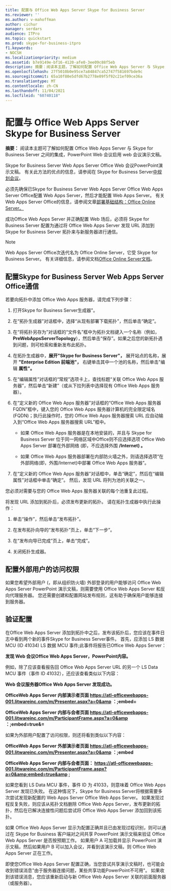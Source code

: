 ```yaml
---
title: 配置与 Office Web Apps Server Skype for Business Server
ms.reviewer: ''
ms.author: v-mahoffman
author: cichur
manager: serdars
audience: ITPro
ms.topic: quickstart
ms.prod: skype-for-business-itpro
f1.keywords:
- NOCSH
ms.localizationpriority: medium
ms.assetid: b7e9149e-bf16-4120-afe0-3ee09c88f5eb
description: 摘要：阅读本主题，了解如何配置 Office Web Apps Server 与 Skype for Business Server 之间的集成以PowerPoint Web 会议演示文稿。
ms.openlocfilehash: 27f5010b0e95ce7a84847ca52747f581697bde9c
ms.sourcegitcommit: 65a10f80e5dfd67b2778e09f5f92c21ef09ce36a
ms.translationtype: MT
ms.contentlocale: zh-CN
ms.lasthandoff: 11/04/2021
ms.locfileid: "60740118"
---
```

# <a name="configure-integration-with-office-web-apps-server-in-skype-for-business-server"></a>配置与 Office Web Apps Server Skype for Business Server
 
**摘要：** 阅读本主题可了解如何配置 Office Web Apps Server 与 Skype for Business Server 之间的集成，PowerPoint Web 会议启用 web 会议演示文稿。
  
Skype for Business Server Web Apps Server Office Web 会议PowerPoint演示文稿。 有关此方法的优点的信息，请参阅在 Skype for Business Server[中规划会议](../../plan-your-deployment/conferencing/conferencing.md)。
  
必须先确保已Skype for Business Server Web Apps Server Office Web Apps Server Office配置 Web Apps Server，然后才能配置 Web Apps Server。 有关 Web Apps Server Office的信息，请参阅文章[部署基础结构：Office Online Server。](/webappsserver/deploy-the-infrastructure-office-web-apps-server) 
  
成功Office Web Apps Server 并正确配置 Web 场后，必须将 Skype for Business Server 配置为通过将 Office Web Apps Server 发现 URL 添加到 Skype for Business Server 拓扑来与新服务器进行通信。 
  
> [!NOTE]
> Web Apps Server Office次迭代名为 Office Online Server，它受 Skype for Business Server。 有关详细信息，请参阅文档[Office Online Server文档](/officeonlineserver/office-online-server)。 
  
## <a name="configure-skype-for-business-server-to-communicate-with-office-web-apps-server"></a>配置Skype for Business Server Web Apps Server Office通信

若要向拓扑中添加 Office Web Apps 服务器，请完成下列步骤：
  
1. 打开Skype for Business Server生成器"。
    
2. 在“拓扑生成器”对话框中，选择“从现有部署下载拓扑”，然后单击“确定”。
    
3. 在“将拓扑另存为”对话框的“文件名”框中为拓扑文档键入一个名称（例如，**PreWebAppsServerTopology**），然后单击“保存”。如果之后您的新拓扑遇到问题，则可检索和重新发布此拓扑。
    
4. 在拓扑生成器中，**展开"Skype for Business Server"，** 展开站点的名称，展开 **"Enterprise Edition 前端池"，** 右键单击其中一个池的名称，然后单击"编辑 **属性"。**
    
5. 在“编辑属性”对话框的“常规”选项卡上，查找标题“关联 Office Web Apps 服务器”，然后单击“新建”（或从下拉列表中选择现有 Office Web Apps 服务器）。
    
6. 在“定义新的 Office Web Apps 服务器”对话框的“Office Web Apps 服务器 FQDN”框中，键入您的 Office Web Apps 服务器计算机的完全限定域名 (FQDN)；执行此操作时，您的 Office Web Apps 服务器搜索 URL 应自动输入到“Office Web Apps 服务器搜索 URL”框中。
    
   - 如果 Office Web Apps 服务器是在本地安装的，并且与 Skype for Business Server 位于同一网络区域中Office则不应选择选项 Office Web Apps Server 部署在外部网络 (即，不应选择外围 **/Internet) 。**
    
   - 如果 Office Web Apps 服务器部署在内部防火墙之外，则请选择选项“在外部网络(即，外围/Internet)中部署 Office Web Apps 服务器”。
    
7. 在“定义新的 Office Web Apps 服务器”对话框中，单击“确定”，然后在“编辑属性”对话框中单击“确定”。 然后，发现 URL 将列为池的关联之一。
    
您必须对需要与您的 Office Web Apps 服务器关联的每个池重复此过程。
  
将发现 URL 添加到拓扑后，必须发布更新的拓扑。 请在拓扑生成器中执行此操作：
  
1. 单击“操作”，然后单击“发布拓扑”。
    
2. 在发布拓扑向导的“发布拓扑”页上，单击“下一步”。
    
3. 在“发布向导已完成”页上，单击“完成”。
    
4. 关闭拓扑生成器。
    
## <a name="configure-access-for-external-users"></a>配置外部用户的访问权限

如果您希望外部用户 (，即从组织防火墙) 外部登录的用户能够访问 Office Web Apps Server PowerPoint 演示文稿，则需要使用 Office Web Apps Server 和反向代理服务器。 您还需要创建和配置网站发布规则，这有助于确保用户能够连接到服务器。 
  
## <a name="validate-the-configuration"></a>验证配置

在Office Web Apps Server 添加到拓扑中之后，发布该拓扑后，您应该在事件日志中看到两个新的事件Skype for Business Server事件。 首先，应添加 LS 数据 MCU (ID 41034) LS 数据 MCU 事件;此事件将报告已Office Web Apps Server：
  
 **发现 Web 会议Office Web Apps Server，PowerPoint内容。**
  
例如，除了应该查看报告回 Office Web Apps Server URL 的另一个 LS Data MCU 事件（事件 ID 41032），还应该查看类似以下内容：
  
 **Web 会议服务器Office Web Apps Server 发现成功。**
  
 **OfficeWeb Apps Server 内部演示者页面 https://atl-officewebapps-001.litwareinc.com/m/Presenter.aspx?a=0&amp ：;embed=**
  
 **OfficeWeb Apps Server 内部与会者页面 https://atl-officewebapps-001.litwareinc.com/m/ParticipantFrame.aspx?a=0&amp ：;embed=true&amp;=**
  
如果为外部用户配置了访问权限，则还将看到类似以下内容：
  
 **OfficeWeb Apps Server 外部演示者页面 https://atl-officewebapps-001.litwareinc.com/m/Presenter.aspx?a=0&amp ：;embed**
  
 **OfficeWeb Apps Server 内部与会者页面： <https://atl-officewebapps-001.litwareinc.com/m/ParticipantFrame.aspx?a=0&amp;embed=true&amp> ;**
  
如果您看到 LS Data MCU 事件，事件 ID 为 41033，则意味着 Office Web Apps Server 发现已失败。 在这种情况下，Skype for Business Server将根据需要多次尝试发现新配置的 Web Apps Server Office Web Apps Server。 如果发现过程反复失败，则应该从拓扑文档删除 Office Web Apps Server，发布更新的拓扑，然后在已解决连接性问题后尝试将 Office Web Apps Server 添加回到该拓扑。
  
如果 Office Web Apps Server 显示为配置正确并且已由发现过程识别，则可以通过在 Skype for Business 客户端对之间共享 PowerPoint 演示文稿来验证 Office Web Apps Server 是否按预期工作。 如果用户 A 可加载并显示 PowerPoint 演示文稿，然后如果用户 B 可以加入会议，并看到该演示文稿，则 Office Web Apps Server 正在工作。
  
即使您Office Web Apps Server 配置正确，当您尝试共享演示文稿时，也可能会收到错误消息"由于服务器连接问题，某些共享功能PowerPoint不可用"。 如果收到该错误消息，您应该重新启动与新 Office Web Apps Server 关联的前面服务器（或服务器）。
